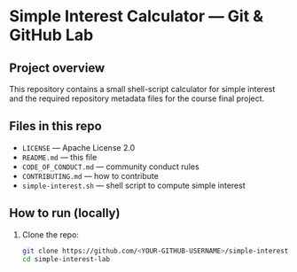# Simple Interest Calculator — Git & GitHub Lab

## Project overview
This repository contains a small shell-script calculator for simple interest and the required repository metadata files for the course final project.

## Files in this repo
- `LICENSE` — Apache License 2.0
- `README.md` — this file
- `CODE_OF_CONDUCT.md` — community conduct rules
- `CONTRIBUTING.md` — how to contribute
- `simple-interest.sh` — shell script to compute simple interest

## How to run (locally)
1. Clone the repo:
   ```bash
   git clone https://github.com/<YOUR-GITHUB-USERNAME>/simple-interest-lab.git
   cd simple-interest-lab
